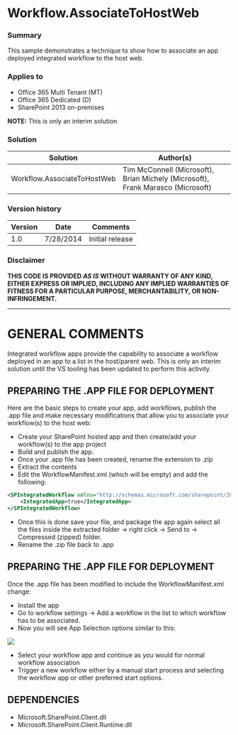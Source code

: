 # Workflow.AssociateToHostWeb #

### Summary ###
This sample demonstrates a technique to show how to associate an app deployed integrated workflow to the host web. 

### Applies to ###
-  Office 365 Multi Tenant (MT)
-  Office 365 Dedicated (D)
-  SharePoint 2013 on-premises

**NOTE:** This is only an interim solution


### Solution ###
Solution | Author(s)
---------|----------
Workflow.AssociateToHostWeb | Tim McConnell (Microsoft), Brian Michely (Microsoft), Frank Marasco (Microsoft)

### Version history ###
Version  | Date | Comments
---------| -----| --------
1.0  | 7/28/2014 | Initial release

### Disclaimer ###
**THIS CODE IS PROVIDED *AS IS* WITHOUT WARRANTY OF ANY KIND, EITHER EXPRESS OR IMPLIED, INCLUDING ANY IMPLIED WARRANTIES OF FITNESS FOR A PARTICULAR PURPOSE, MERCHANTABILITY, OR NON-INFRINGEMENT.**


----------

# GENERAL COMMENTS #
Integrated workflow apps provide the capability to associate a workflow deployed in an app to a list in the host/parent web.
This is only an interim solution until the VS tooling has been updated to perform this activity. 


## PREPARING THE .APP FILE FOR DEPLOYMENT ##

Here are the basic steps to create your app, add workflows, publish the .app file and make necessary modifications that allow you to associate your workflow(s) to the host web:

- Create your SharePoint hosted app and then create/add your workflow(s) to the app project 
- Build and publish the app. 
- Once your .app file has been created, rename the extension to .zip
- Extract the contents
- Edit the WorkflowManifest.xml (which will be empty) and add the following:	

```XML
<SPIntegratedWorkflow xmlns="http://schemas.microsoft.com/sharepoint/2014/app/integratedworkflow">
    <IntegratedApp>true</IntegratedApp>
</SPIntegratedWorkflow>
```
-  Once this is done save your file, and package the app again select all the files inside the extracted folder -> right click -> Send to -> Compressed (zipped) folder.
-  Rename the .zip file back to .app


## PREPARING THE .APP FILE FOR DEPLOYMENT ##
	
Once the .app file has been modified to include the WorkflowManifest.xml change:

- Install the app 
- Go to workflow settings -> Add a workflow in the list to which workflow has to be associated. 
- Now you will see App Selection options similar to this:

![](http://i.imgur.com/tUADxZ9.png)

- Select your workflow app and continue as you would for normal workflow association
- Trigger a new workflow either by a manual start process and selecting the workflow app or other preferred start options.


## DEPENDENCIES ##
- Microsoft.SharePoint.Client.dll
- Microsoft.SharePoint.Client.Runtime.dll